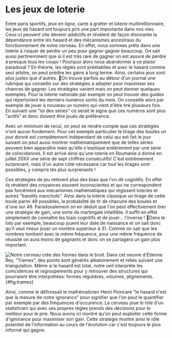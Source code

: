 # Les jeux de loterie

Entre paris sportifs, jeux en ligne, carte à gratter et loterie multimillionnaire, les jeux de hasard ont toujours pris une part importante dans nos vies. Ceux-ci peuvent vite devenir addictifs et révèlent de façon étonnante la dépendance entre les hasard et des mécanismes ancestraux du fonctionnement de notre cerveau. En effet, nous sommes prêts dans une loterie à risquer de perdre un peu pour gagner gagner beaucoup. On sait aussi pertinemment que si il est très rare de gagner on est assuré de perdre à presque tous les coups ! Pourquoi alors nous abandonner à ce plaisir paradoxal ? En théorie, les règles sont préétablies et avec le hasard comme seul arbitre, on peut prédire les gains à long terme. Ainsi, certains jeux sont plus justes que d'autres. On trouve parfois au détour d'un journal une rubrique qui conseille sur des stratégies à adopter pour maximiser ses chances de gagner. Les stratégies varient mais on peut donner quelques exemples. Pour la loterie nationale par exemple on peut trouver des guides qui répertorient les derniers numéros sortis du mois. On conseille alors par exemple de jouer à nouveau un numéro qui vient d'être tiré  plusieurs fois. En suivant une "loi des séries" ce serait le signe que ces numéros sont plus "actifs" et donc doivent être joués de préférence.

Avec un minimum de recul, on peut se rendre compte que ces stratégies n'ont aucun fondement. Pour cet exemple particulier le tirage des boules un jour donné est complètement indépendant de celui qui est fait le jour suivant on peut aussi montrer mathématiquement que de telles séries peuvent bien apparaître mais qu'elle s'explique entièrement par une série de coïncidences. Il est arrivé ainsi qu'une loterie en Roumanie a donné en juillet 20XX une série de sept chiffres consécutifs! C'est extrêmement surprenant, mais d'un autre côté nécessaire car tout les tirages sont possibles, y compris les plus surprenants !

Ces stratégies de jeu relèvent plus des biais que l'on dit cognitifs. En effet ils révèlent des croyances souvent inconscientes et qui ne correspondent pas forcément aux mécanismes mathématiques qui régissent loteries et autres "bandits manchots". Ainsi dans la loterie classique un tirage de cette boule parmi 49 possibles, la probabilité de tir de chacune des boules et d'une sur 49. Paradoxalement on en déduit que l'on peut effectivement tirer une stratégie de gain, une sorte de martingale infaillible. Il suffit en effet simplement de connaître les biais cognitifs et de jouer... l'inverse ! Dans le loto par exemple, beaucoup jouent leur date de naissance et on sait donc qu'il vaut mieux jouer un nombre supérieur à 31. Comme on sait que les nombres tombent avec la même fréquence, pour une même fréquence de réussite on aura moins de gagnants et donc on se partagera un gain plus important.

![
**Notre cerveau crée des formes dans le bruit.**
Dans cet oeuvre d'Etienne Rey, "Trames", des points sont générés aléatoirement et reliés suivant une triangulation. Même si le hasard est total, notre oeil interprète les coincidences et regroupements pour y retrouver des structures qui pourraient être interprétées: formes régulières, volumes, alignements.
](https://laurentperrinet.github.io/project/art-science/featured.png "Trames"){#fig:trames}

Ainsi, comme le définissait le mathématicien Henri Poincaré "le hasard n'est que la mesure de notre ignorance" pour signifier que l'on peut le quantifier par exemple par des fréquences d'occurence. Le cerveau joue le rôle d'un statisticien qui avec ses propres règles prends des décisions pour le meilleur pour le pire. Nous avons ici montré  qu'on peut exploiter cette forme d'ignorance pour maximiser son gain. Cette stratégie montre ainsi le rôle potentiel de l'information au cours de l'évolution car c'est toujours le plus informé qui gagne.
